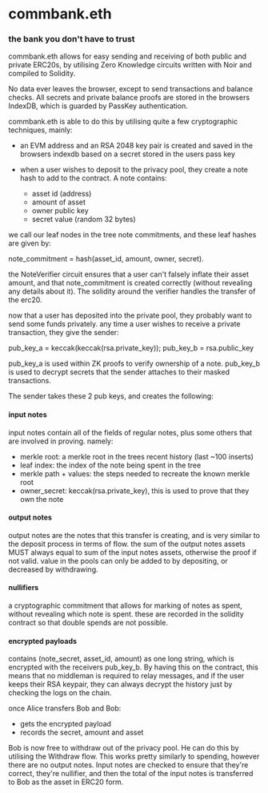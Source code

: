# commbank.eth

### the bank you don't have to trust

commbank.eth allows for easy sending and receiving of both public and private ERC20s, by utilising Zero Knowledge circuits written with Noir and compiled to Solidity.

No data ever leaves the browser, except to send transactions and balance checks. All secrets and private balance proofs are stored in the browsers IndexDB, which is guarded by PassKey authentication.

commbank.eth is able to do this by utilising quite a few cryptographic techniques, mainly:

- an EVM address and an RSA 2048 key pair is created and saved in the browsers indexdb based on a secret stored in the users pass key
- when a user wishes to deposit to the privacy pool, they create a note hash to add to the contract. A note contains:

  - asset id (address)
  - amount of asset
  - owner public key
  - secret value (random 32 bytes)

we call our leaf nodes in the tree note commitments, and these leaf hashes are given by:

note_commitment = hash(asset_id, amount, owner, secret).

the NoteVerifier circuit ensures that a user can't falsely inflate their asset amount, and that note_commitment is created correctly (without revealing any details about it). The solidity around the verifier handles the transfer of the erc20.

now that a user has deposited into the private pool, they probably want to send some funds privately. any time a user wishes to receive a private transaction, they give the sender:

pub_key_a = keccak(keccak(rsa.private_key));
pub_key_b = rsa.public_key

pub_key_a is used within ZK proofs to verify ownership of a note.
pub_key_b is used to decrypt secrets that the sender attaches to their masked transactions.

The sender takes these 2 pub keys, and creates the following:

#### input notes

input notes contain all of the fields of regular notes, plus some others that are involved in proving. namely:

- merkle root: a merkle root in the trees recent history (last ~100 inserts)
- leaf index: the index of the note being spent in the tree
- merkle path + values: the steps needed to recreate the known merkle root
- owner_secret: keccak(rsa.private_key), this is used to prove that they own the note

#### output notes

output notes are the notes that this transfer is creating, and is very similar to the deposit process in terms of flow. the sum of the output notes assets MUST always equal to sum of the input notes assets, otherwise the proof if not valid. value in the pools can only be added to by depositing, or decreased by withdrawing.

#### nullifiers

a cryptographic commitment that allows for marking of notes as spent, without revealing which note is spent. these are recorded in the solidity contract so that double spends are not possible.

#### encrypted payloads

contains (note_secret, asset_id, amount) as one long string, which is encrypted with the receivers pub_key_b. By having this on the contract, this means that no middleman is required to relay messages, and if the user keeps their RSA keypair, they can always decrypt the history just by checking the logs on the chain.

once Alice transfers Bob and Bob:

- gets the encrypted payload
- records the secret, amount and asset

Bob is now free to withdraw out of the privacy pool. He can do this by utilising the Withdraw flow. This works pretty similarly to spending, however there are no output notes. Input notes are checked to ensure that they're correct, they're nullifier, and then the total of the input notes is transferred to Bob as the asset in ERC20 form.
